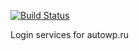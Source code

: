 [![Build Status](https://travis-ci.org/autowp/external-login-service.svg?branch=master)](https://travis-ci.org/autowp/external-login-service)

Login services for autowp.ru

